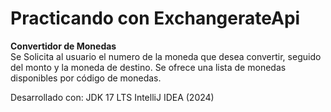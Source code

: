 # Practicando con ExchangerateApi

**Convertidor de Monedas**  
Se Solicita al usuario el numero de la moneda que desea convertir, seguido del monto y la moneda de destino. Se ofrece una lista de monedas disponibles por código de monedas.

Desarrollado con: 
JDK 17 LTS 
IntelliJ IDEA (2024)
